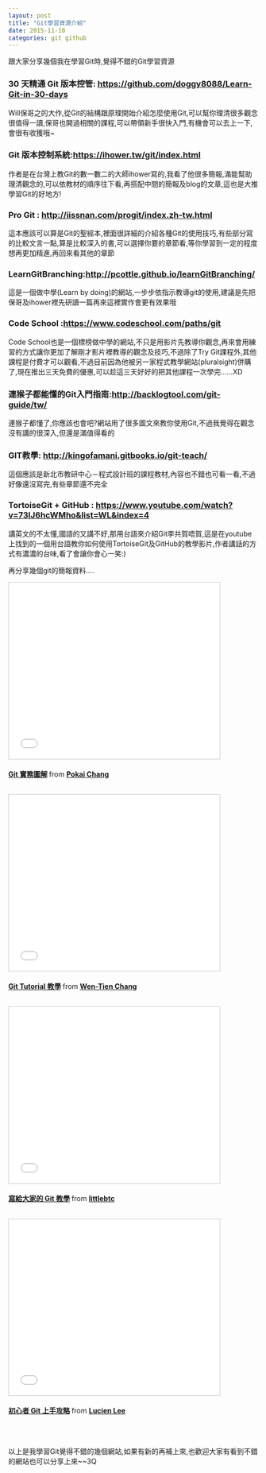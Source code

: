 ```yaml
---
layout: post
title: "Git學習資源介紹"
date: 2015-11-10
categories: git github
---
```


跟大家分享幾個我在學習Git時,覺得不錯的Git學習資源      

### 30 天精通 Git 版本控管: https://github.com/doggy8088/Learn-Git-in-30-days 
Will保哥之的大作,從Git的結構跟原理開始介紹怎麼使用Git,可以幫你理清很多觀念很值得一讀,保哥也開過相關的課程,可以帶領新手很快入門,有機會可以去上一下,會很有收獲哦~



### Git 版本控制系統:https://ihower.tw/git/index.html  
作者是在台灣上教Git的數一數二的大師ihower寫的,我看了他很多簡報,滿能幫助理清觀念的,可以依教材的順序往下看,再搭配中間的簡報及blog的文章,這也是大推學習Git的好地方!


### Pro Git : http://iissnan.com/progit/index.zh-tw.html
這本應該可以算是Git的聖經本,裡面很詳細的介紹各種Git的使用技巧,有些部分寫的比較文言一點,算是比較深入的書,可以選擇你要的章節看,等你學習到一定的程度想再更加精進,再回來看其他的章節


### LearnGitBranching:http://pcottle.github.io/learnGitBranching/ 
這是一個做中學(Learn by doing)的網站,一步步依指示教導git的使用,建議是先把保哥及ihower裡先研讀一篇再來這裡實作會更有效果哦


### Code School :https://www.codeschool.com/paths/git 
Code School也是一個標榜做中學的網站,不只是用影片先教導你觀念,再來會用練習的方式讓你更加了解剛才影片裡教導的觀念及技巧,不過除了Try Git課程外,其他課程是付費才可以觀看,不過目前因為他被另一家程式教學網站(pluralsight)併購了,現在推出三天免費的優惠,可以趁這三天好好的把其他課程一次學完......XD

 
### 連猴子都能懂的Git入門指南:http://backlogtool.com/git-guide/tw/ 
連猴子都懂了,你應該也會吧?網站用了很多圖文來教你使用Git,不過我覺得在觀念沒有講的很深入,但還是滿值得看的
 
### GIT教學: http://kingofamani.gitbooks.io/git-teach/ 
這個應該是新北市教研中心－程式設計班的課程教材,內容也不錯也可看一看,不過好像還沒寫完,有些章節還不完全
 
 
### TortoiseGit + GitHub : https://www.youtube.com/watch?v=73lJ6hcWMho&list=WL&index=4  
講英文的不太懂,國語的又講不好,那用台語來介紹Git李共賀唔賀,這是在youtube上找到的一個用台語教你如何使用TortoiseGit及GitHub的教學影片,作者講話的方式有濃濃的台味,看了會讓你會心一笑:)
 

再分享幾個git的簡報資料....
<p><iframe style="margin-bottom: 5px; max-width: 100%; border-top: #ccc 1px solid; border-right: #ccc 1px solid; border-bottom: #ccc 1px solid; border-left: #ccc 1px solid" height="355" marginheight="0" src="//www.slideshare.net/slideshow/embed_code/42427674" frameborder="0" width="425" marginwidth="0" scrolling="no" allowfullscreen=""> </iframe></p>
<div style="margin-bottom: 5px"><strong><a title="Git 實務圖解" target="_blank" href="//www.slideshare.net/pokaichang72/git-42427674">Git 實務圖解</a> </strong>from <strong><a target="_blank" href="//www.slideshare.net/pokaichang72">Pokai Chang</a></strong></div>
<p><br />
<iframe style="margin-bottom: 5px; max-width: 100%; border-top: #ccc 1px solid; border-right: #ccc 1px solid; border-bottom: #ccc 1px solid; border-left: #ccc 1px solid" height="355" marginheight="0" src="//www.slideshare.net/slideshow/embed_code/13695342" frameborder="0" width="425" marginwidth="0" scrolling="no" allowfullscreen=""> </iframe></p>
<div style="margin-bottom: 5px"><strong><a title="Git Tutorial 教學" target="_blank" href="//www.slideshare.net/ihower/git-tutorial-13695342">Git Tutorial 教學</a> </strong>from <strong><a target="_blank" href="//www.slideshare.net/ihower">Wen-Tien Chang</a></strong></div>
<p><br />
<iframe style="margin-bottom: 5px; max-width: 100%; border-top: #ccc 1px solid; border-right: #ccc 1px solid; border-bottom: #ccc 1px solid; border-left: #ccc 1px solid" height="355" marginheight="0" src="//www.slideshare.net/slideshow/embed_code/5528339" frameborder="0" width="425" marginwidth="0" scrolling="no" allowfullscreen=""> </iframe></p>
<div style="margin-bottom: 5px"><strong><a title="寫給大家的 Git 教學" target="_blank" href="//www.slideshare.net/littlebtc/git-5528339">寫給大家的 Git 教學</a> </strong>from <strong><a target="_blank" href="//www.slideshare.net/littlebtc">littlebtc</a></strong></div>
<p><br />
<iframe style="margin-bottom: 5px; max-width: 100%; border-top: #ccc 1px solid; border-right: #ccc 1px solid; border-bottom: #ccc 1px solid; border-left: #ccc 1px solid" height="355" marginheight="0" src="//www.slideshare.net/slideshow/embed_code/34157836" frameborder="0" width="425" marginwidth="0" scrolling="no" allowfullscreen=""> </iframe></p>
<div style="margin-bottom: 5px"><strong><a title="初心者 Git 上手攻略" target="_blank" href="//www.slideshare.net/lkiral/git-34157836">初心者 Git 上手攻略</a> </strong>from <strong><a target="_blank" href="//www.slideshare.net/lkiral">Lucien Lee</a></strong></div>
<p><br />
&nbsp;</p>

以上是我學習Git覺得不錯的幾個網站,如果有新的再補上來,也歡迎大家有看到不錯的網站也可以分享上來~~3Q